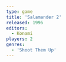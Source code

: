 ```yaml
---
type: game
title: 'Salamander 2'
released: 1996
editors: 
  - Konami
players: 2
genres:
  - 'Shoot Them Up'
---
```

